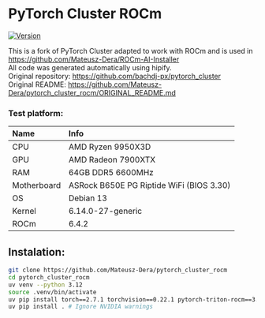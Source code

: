 # PyTorch Cluster ROCm

[![Version](https://img.shields.io/badge/Version-1.6.3-orange.svg)](https://github.com/Mateusz-Dera/pytorch_cluster_rocm)

This is a fork of PyTorch Cluster adapted to work with ROCm and is used in https://github.com/Mateusz-Dera/ROCm-AI-Installer<br>
All code was generated automatically using hipify.<br>
Original repository: https://github.com/bachdj-px/pytorch_cluster<br>
Original README: https://github.com/Mateusz-Dera/pytorch_cluster_rocm/ORIGINAL_README.md

### Test platform:
|Name|Info|
|:---|:---|
|CPU|AMD Ryzen 9950X3D|
|GPU|AMD Radeon 7900XTX|
|RAM|64GB DDR5 6600MHz|
|Motherboard|ASRock B650E PG Riptide WiFi (BIOS 3.30)|
|OS|Debian 13|
|Kernel|6.14.0-27-generic|
|ROCm|6.4.2|

## Instalation:
```bash
git clone https://github.com/Mateusz-Dera/pytorch_cluster_rocm
cd pytorch_cluster_rocm
uv venv --python 3.12
source .venv/bin/activate
uv pip install torch==2.7.1 torchvision==0.22.1 pytorch-triton-rocm==3.3.1 triton==3.3.1 --index-url https://download.pytorch.org/whl/rocm6.4
uv pip install . # Ignore NVIDIA warnings
```
